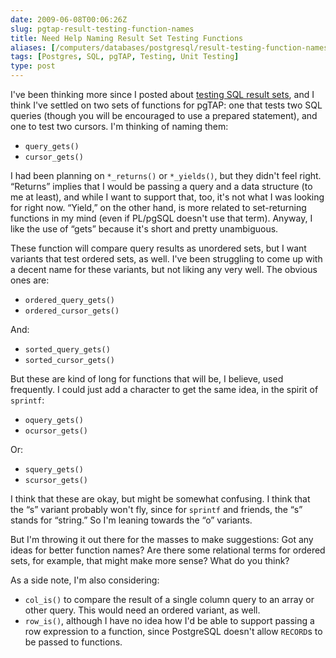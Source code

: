 ```yaml
--- 
date: 2009-06-08T00:06:26Z
slug: pgtap-result-testing-function-names
title: Need Help Naming Result Set Testing Functions
aliases: [/computers/databases/postgresql/result-testing-function-names.html]
tags: [Postgres, SQL, pgTAP, Testing, Unit Testing]
type: post
---
```


I've been thinking more since I posted about [testing SQL result sets], and I
think I've settled on two sets of functions for pgTAP: one that tests two SQL
queries (though you will be encouraged to use a prepared statement), and one to
test two cursors. I'm thinking of naming them:

-   `query_gets()`
-   `cursor_gets()`

I had been planning on `*_returns()` or `*_yields()`, but they didn't feel
right. “Returns” implies that I would be passing a query and a data structure
(to me at least), and while I want to support that, too, it's not what I was
looking for right now. “Yield,” on the other hand, is more related to
set-returning functions in my mind (even if PL/pgSQL doesn't use that term).
Anyway, I like the use of “gets” because it's short and pretty unambiguous.

These function will compare query results as unordered sets, but I want variants
that test ordered sets, as well. I've been struggling to come up with a decent
name for these variants, but not liking any very well. The obvious ones are:

-   `ordered_query_gets()`
-   `ordered_cursor_gets()`

And:

-   `sorted_query_gets()`
-   `sorted_cursor_gets()`

But these are kind of long for functions that will be, I believe, used
frequently. I could just add a character to get the same idea, in the spirit of
`sprintf`:

-   `oquery_gets()`
-   `ocursor_gets()`

Or:

-   `squery_gets()`
-   `scursor_gets()`

I think that these are okay, but might be somewhat confusing. I think that the
“s” variant probably won't fly, since for `sprintf` and friends, the “s” stands
for “string.” So I'm leaning towards the “o” variants.

But I'm throwing it out there for the masses to make suggestions: Got any ideas
for better function names? Are there some relational terms for ordered sets, for
example, that might make more sense? What do you think?

As a side note, I'm also considering:

-   `col_is()` to compare the result of a single column query to an array or
    other query. This would need an ordered variant, as well.
-   `row_is()`, although I have no idea how I'd be able to support passing a row
    expression to a function, since PostgreSQL doesn't allow `RECORD`s to be
    passed to functions.

  [testing SQL result sets]: /computers/databases/postgresql/comparing-relations.html
    "Thoughts on Testing SQL Result Sets"
